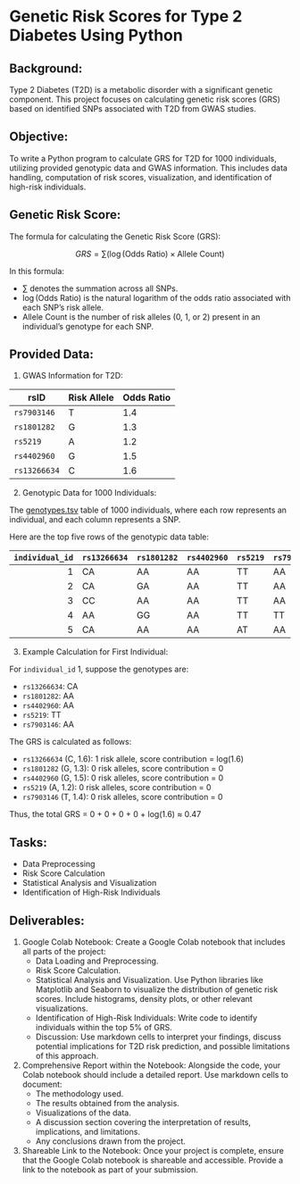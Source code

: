 # Genetic Risk Scores for Type 2 Diabetes Using Python

## Background:

Type 2 Diabetes (T2D) is a metabolic disorder with a significant genetic
component. This project focuses on calculating genetic risk scores (GRS)
based on identified SNPs associated with T2D from GWAS studies.

## Objective:

To write a Python program to calculate GRS for T2D for 1000 individuals,
utilizing provided genotypic data and GWAS information. This includes
data handling, computation of risk scores, visualization, and
identification of high-risk individuals.

## Genetic Risk Score:

The formula for calculating the Genetic Risk Score (GRS):

$$ GRS = \sum (\log(\text{Odds Ratio}) \times \text{Allele Count}) $$

In this formula:

- $\sum$ denotes the summation across all SNPs.
- $\log(\text{Odds Ratio})$ is the natural logarithm of the odds ratio
  associated with each SNP’s risk allele.
- $\text{Allele Count}$ is the number of risk alleles ($0$, $1$, or $2$)
  present in an individual’s genotype for each SNP.

## Provided Data:

1.  GWAS Information for T2D:

| rsID         | Risk Allele | Odds Ratio |
|--------------|-------------|------------|
| `rs7903146`  | T           | 1.4        |
| `rs1801282`  | G           | 1.3        |
| `rs5219`     | A           | 1.2        |
| `rs4402960`  | G           | 1.5        |
| `rs13266634` | C           | 1.6        |

2.  Genotypic Data for 1000 Individuals:

The
[genotypes.tsv](https://github.com/ahmedmoustafa/datasets/blob/main/genetic_risk_score/genotypes.tsv)
table of 1000 individuals, where each row represents an individual, and
each column represents a SNP.

Here are the top five rows of the genotypic data table:

| `individual_id` | `rs13266634` | `rs1801282` | `rs4402960` | `rs5219` | `rs7903146` |
|----------------:|:-------------|:------------|:------------|:---------|:------------|
|               1 | CA           | AA          | AA          | TT       | AA          |
|               2 | CA           | GA          | AA          | TT       | AA          |
|               3 | CC           | AA          | AA          | TT       | AA          |
|               4 | AA           | GG          | AA          | TT       | TT          |
|               5 | CA           | AA          | AA          | AT       | AA          |

3.  Example Calculation for First Individual:

For `individual_id` 1, suppose the genotypes are:

- `rs13266634`: CA
- `rs1801282`: AA
- `rs4402960`: AA
- `rs5219`: TT
- `rs7903146`: AA

The GRS is calculated as follows:

- `rs13266634` (C, 1.6): 1 risk allele, score contribution = log(1.6)
- `rs1801282` (G, 1.3): 0 risk alleles, score contribution = 0
- `rs4402960` (G, 1.5): 0 risk alleles, score contribution = 0
- `rs5219` (A, 1.2): 0 risk alleles, score contribution = 0
- `rs7903146` (T, 1.4): 0 risk alleles, score contribution = 0

Thus, the total GRS = 0 + 0 + 0 + 0 + log(1.6) $\approx$ 0.47

## Tasks:

- Data Preprocessing
- Risk Score Calculation
- Statistical Analysis and Visualization
- Identification of High-Risk Individuals

## Deliverables:

1.  Google Colab Notebook: Create a Google Colab notebook that includes
    all parts of the project:
    - Data Loading and Preprocessing.
    - Risk Score Calculation.
    - Statistical Analysis and Visualization. Use Python libraries like
      Matplotlib and Seaborn to visualize the distribution of genetic
      risk scores. Include histograms, density plots, or other relevant
      visualizations.
    - Identification of High-Risk Individuals: Write code to identify
      individuals within the top 5% of GRS.
    - Discussion: Use markdown cells to interpret your findings, discuss
      potential implications for T2D risk prediction, and possible
      limitations of this approach.
2.  Comprehensive Report within the Notebook: Alongside the code, your
    Colab notebook should include a detailed report. Use markdown cells
    to document:
    - The methodology used.
    - The results obtained from the analysis.
    - Visualizations of the data.
    - A discussion section covering the interpretation of results,
      implications, and limitations.
    - Any conclusions drawn from the project.
3.  Shareable Link to the Notebook: Once your project is complete,
    ensure that the Google Colab notebook is shareable and accessible.
    Provide a link to the notebook as part of your submission.
